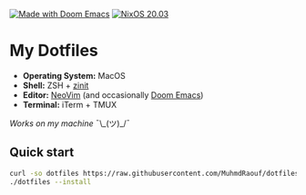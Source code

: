 [![Made with Doom Emacs](https://img.shields.io/badge/Made_with-Doom_Emacs-blueviolet.svg?style=flat-square&logo=GNU%20Emacs&logoColor=white)](https://github.com/hlissner/doom-emacs)
[![NixOS 20.03](https://img.shields.io/badge/NixOS-v20.03-blue.svg?style=flat-square&logo=NixOS&logoColor=white)](https://nixos.org)

# My Dotfiles

+ **Operating System:** MacOS
+ **Shell:** ZSH + [zinit](https://github.com/zdharma-continuum/zinit)
+ **Editor:** [NeoVim](https://www.lazyvim.org/) (and occasionally [Doom Emacs](https://github.com/doomemacs/doomemacs))
+ **Terminal:** iTerm + TMUX

*Works on my machine* ¯\\\_(ツ)_/¯

## Quick start

```sh
curl -so dotfiles https://raw.githubusercontent.com/MuhmdRaouf/dotfiles/main/bin/dotfiles
./dotfiles --install
```
